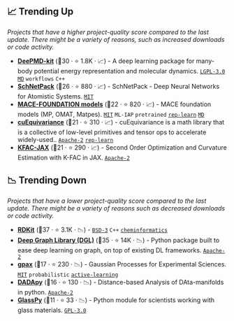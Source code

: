 ## 📈 Trending Up

_Projects that have a higher project-quality score compared to the last update. There might be a variety of reasons, such as increased downloads or code activity._

- <b><a href="https://github.com/deepmodeling/deepmd-kit">DeePMD-kit</a></b> (🥇30 ·  ⭐ 1.8K · 📈) - A deep learning package for many-body potential energy representation and molecular dynamics. <code><a href="http://bit.ly/37RvQcA">LGPL-3.0</a></code> <a href="https://en.wikipedia.org/wiki/Molecular_dynamics"><code>MD</code></a> <code>workflows</code> <code>C++</code>
- <b><a href="https://github.com/atomistic-machine-learning/schnetpack">SchNetPack</a></b> (🥇26 ·  ⭐ 880 · 📈) - SchNetPack - Deep Neural Networks for Atomistic Systems. <code><a href="http://bit.ly/34MBwT8">MIT</a></code>
- <b><a href="https://github.com/ACEsuit/mace-foundations">MACE-FOUNDATION models</a></b> (🥈22 ·  ⭐ 820 · 📈) - MACE foundation models (MP, OMAT, Matpes). <code><a href="http://bit.ly/34MBwT8">MIT</a></code> <code>ML-IAP</code> <code>pretrained</code> <a href="https://en.wikipedia.org/wiki/Feature_learning"><code>rep-learn</code></a> <a href="https://en.wikipedia.org/wiki/Molecular_dynamics"><code>MD</code></a>
- <b><a href="https://github.com/NVIDIA/cuEquivariance">cuEquivariance</a></b> (🥇21 ·  ⭐ 310 · 📈) - cuEquivariance is a math library that is a collective of low-level primitives and tensor ops to accelerate widely-used.. <code><a href="http://bit.ly/3nYMfla">Apache-2</a></code> <a href="https://en.wikipedia.org/wiki/Feature_learning"><code>rep-learn</code></a>
- <b><a href="https://github.com/google-deepmind/kfac-jax">KFAC-JAX</a></b> (🥇21 ·  ⭐ 290 · 📈) - Second Order Optimization and Curvature Estimation with K-FAC in JAX. <code><a href="http://bit.ly/3nYMfla">Apache-2</a></code>

## 📉 Trending Down

_Projects that have a lower project-quality score compared to the last update. There might be a variety of reasons such as decreased downloads or code activity._

- <b><a href="https://github.com/rdkit/rdkit">RDKit</a></b> (🥇37 ·  ⭐ 3.1K · 📉) -  <code><a href="http://bit.ly/3aKzpTv">BSD-3</a></code> <code>C++</code> <a href="https://en.wikipedia.org/wiki/Cheminformatics"><code>cheminformatics</code></a>
- <b><a href="https://github.com/dmlc/dgl">Deep Graph Library (DGL)</a></b> (🥇35 ·  ⭐ 14K · 📉) - Python package built to ease deep learning on graph, on top of existing DL frameworks. <code><a href="http://bit.ly/3nYMfla">Apache-2</a></code>
- <b><a href="https://github.com/ziatdinovmax/gpax">gpax</a></b> (🥈17 ·  ⭐ 230 · 📉) - Gaussian Processes for Experimental Sciences. <code><a href="http://bit.ly/34MBwT8">MIT</a></code> <code>probabilistic</code> <a href="https://en.wikipedia.org/wiki/Active_learning_(machine_learning)"><code>active-learning</code></a>
- <b><a href="https://github.com/sissa-data-science/DADApy">DADApy</a></b> (🥇16 ·  ⭐ 130 · 📉) - Distance-based Analysis of DAta-manifolds in python. <code><a href="http://bit.ly/3nYMfla">Apache-2</a></code>
- <b><a href="https://github.com/drcassar/glasspy">GlassPy</a></b> (🥉11 ·  ⭐ 33 · 📉) - Python module for scientists working with glass materials. <code><a href="http://bit.ly/2M0xdwT">GPL-3.0</a></code>

